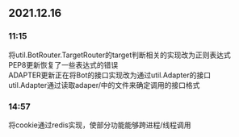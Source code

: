## 2021.12.16
### 11:15
 将util.BotRouter.TargetRouter的target判断相关的实现改为正则表达式  
 PEP8更新恢复了一些表达式的错误  
 ADAPTER更新正在将Bot的接口实现改为通过util.Adapter的接口  
 util.Adapter通过读取adaper/中的文件来确定调用的接口格式

### 14:57
 将cookie通过redis实现，使部分功能能够跨进程/线程调用